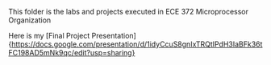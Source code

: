 This folder is the labs and projects executed in ECE 372 Microprocessor Organization

Here is my [Final Project Presentation]{https://docs.google.com/presentation/d/1idyCcuS8gnIxTRQtIPdH3IaBFk36tFC198AD5mNk9qc/edit?usp=sharing}
